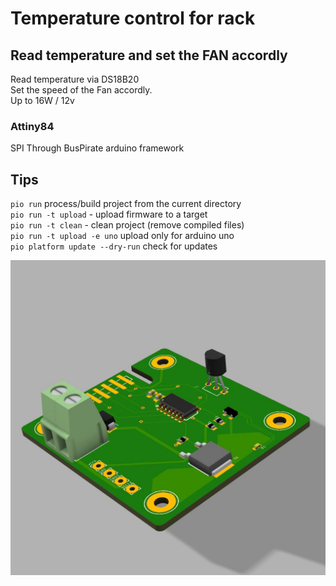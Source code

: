 Temperature control for rack
============================

Read temperature and set the FAN accordly
-----------------------------------------
Read temperature via DS18B20  
Set the speed of the Fan accordly.  
Up to 16W / 12v  

### Attiny84
SPI Through BusPirate 
arduino framework 

Tips
----
`pio run` process/build project from the current directory  
`pio run -t upload` - upload firmware to a target  
`pio run -t clean` - clean project (remove compiled files)  
`pio run -t upload -e uno` upload only for arduino uno  
`pio platform update --dry-run` check for updates  

![plot](./hardware/T2101_rack_control.jpg)

